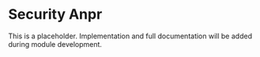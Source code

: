 # Security Anpr

This is a placeholder. Implementation and full documentation will be added during module development.
